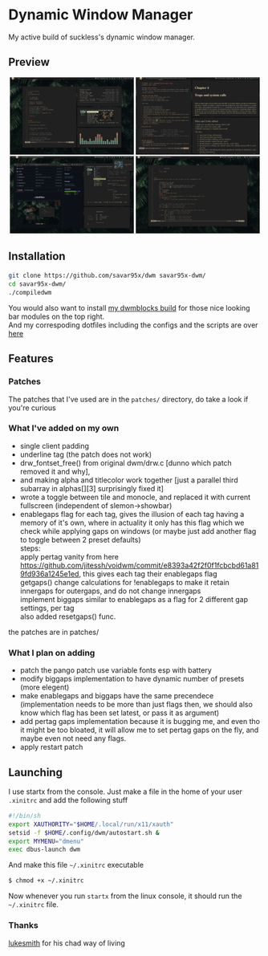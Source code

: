 # Dynamic Window Manager
My active build of suckless's dynamic window manager.  
## Preview
<div align=center>
<img width=49% src=.assets/1.png />
<img width=49% src=.assets/2.png />
</div>
<div align=center>
<img width=49% src=.assets/3.png />
<img width=49% src=.assets/4.png />
</div>

## Installation
```bash
git clone https://github.com/savar95x/dwm savar95x-dwm/
cd savar95x-dwm/
./compiledwm
```
You would also want to install [my dwmblocks build](https://github.com/savar95/dwmblocks) for those nice looking bar modules on the top right.  
And my correspoding dotfiles including the configs and the scripts are over [here](https://github.com/savar95x/dotfiles)  

<!--[reddit post](https://www.reddit.com/r/unixporn/comments/15sh6yw/dwm_dream_of_the_endless/)  -->
## Features
### Patches
The patches that I've used are in the `patches/` directory, do take a look if you're curious  
### What I've added on my own
- single client padding  
- underline tag (the patch does not work)  
- drw_fontset_free() from original dwm/drw.c \[dunno which patch removed it and why\],
- and making alpha and titlecolor work together \[just a parallel third subarray in alphas\[\]\[3\] surprisingly fixed it\]
- wrote a toggle between tile and monocle, and replaced it with current fullscreen (independent of slemon->showbar)
- enablegaps flag for each tag, gives the illusion of each tag having a memory of it's own, where in actuality it only has this flag which we check while applying gaps on windows (or maybe just add another flag to toggle between 2 preset defaults)  
steps:  
apply pertag vanity from here https://github.com/jitessh/voidwm/commit/e8393a42f2f0f1fcbcbd61a819fd936a1245e1ed, this gives each tag their enablegaps flag  
getgaps() change calculations for !enablegaps to make it retain innergaps for outergaps, and do not change innergaps  
implement biggaps similar to enablegaps as a flag for 2 different gap settings, per tag  
also added resetgaps() func.  

the patches are in patches/  
### What I plan on adding
- patch the pango patch use variable fonts esp with battery
- modify biggaps implementation to have dynamic number of presets (more elegent)  
- make enablegaps and biggaps have the same precendece (implementation needs to be more than just flags then, we should also know which flag has been set latest, or pass it as argument)  
- add pertag gaps implementation because it is bugging me, and even tho it might be too bloated, it will allow me to set pertag gaps on the fly, and maybe even not need any flags.  
- apply restart patch  

## Launching
I use startx from the console. Just make a file in the home of your user `.xinitrc` and add the following stuff
```bash
#!/bin/sh
export XAUTHORITY="$HOME/.local/run/x11/xauth"
setsid -f $HOME/.config/dwm/autostart.sh &
export MYMENU="dmenu"
exec dbus-launch dwm
```  
And make this file `~/.xinitrc` executable  
```bash
$ chmod +x ~/.xinitrc
```  
Now whenever you run `startx` from the linux console, it should run the `~/.xinitrc` file.  

### Thanks
[lukesmith](https://lukesmith.xyz) for his chad way of living
